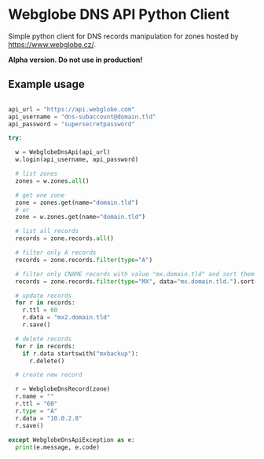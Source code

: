 # Webglobe DNS API Python Client

Simple python client for DNS records manipulation for zones hosted by https://www.webglobe.cz/.

**Alpha version. Do not use in production!**


## Example usage

```python

api_url = "https://api.webglobe.com"
api_username = "dns-subaccount@domain.tld"
api_password = "supersecretpassword"

try:

  w = WebglobeDnsApi(api_url)
  w.login(api_username, api_password)

  # list zones
  zones = w.zones.all()

  # get one zone
  zone = zones.get(name="domain.tld")
  # or
  zone = w.zones.get(name="domain.tld")

  # list all records
  records = zone.records.all()

  # filter only A records
  records = zone.records.filter(type="A")

  # filter only CNAME records with value "mx.domain.tld" and sort them
  records = zone.records.filter(type="MX", data="mx.domain.tld.").sort("data")

  # update records
  for r in records:
    r.ttl = 60
    r.data = "mx2.domain.tld"
    r.save()

  # delete records
  for r in records:
    if r.data startswith("mxbackup"):
      r.delete()

  # create new record

  r = WebglobeDnsRecord(zone)
  r.name = ""
  r.ttl = "60"
  r.type = "A"
  r.data = "10.0.2.8"
  r.save()
  
except WebglobeDnsApiException as e:
  print(e.message, e.code)


```
